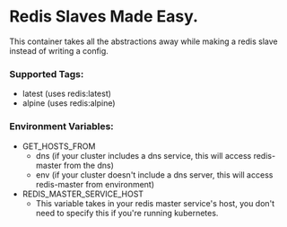 # Redis Slaves Made Easy.

This container takes all the abstractions away while making a redis slave instead of writing a config.

### Supported Tags:

- latest (uses redis:latest)
- alpine (uses redis:alpine)


### Environment Variables:

- GET_HOSTS_FROM
	- dns (if your cluster includes a dns service, this will access redis-master from the dns)
	- env (if your cluster doesn't include a dns server, this will access redis-master from environment)
- REDIS_MASTER_SERVICE_HOST
	- This variable takes in your redis master service's host, you don't need to specify this if you're running kubernetes.
